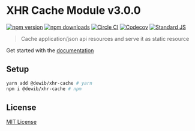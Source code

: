 # XHR Cache Module v3.0.0

[![npm version][npm-version-src]][npm-version-href]
[![npm downloads][npm-downloads-src]][npm-downloads-href]
[![Circle CI][circle-ci-src]][circle-ci-href]
[![Codecov][codecov-src]][codecov-href]
[![Standard JS][standard-js-src]][standard-js-href]

> Cache application/json api resources and serve it as static resource

Get started with the [documentation](https://xhr-cache.dewib.com)

## Setup
```sh
yarn add @dewib/xhr-cache # yarn
npm i @dewib/xhr-cache # npm
```

## License

[MIT License](./LICENSE)

<!-- Badges -->
[npm-version-src]: https://flat.badgen.net/npm/v/@dewib/xhr-cache
[npm-version-href]: https://npmjs.com/package/@dewib/xhr-cache
[npm-downloads-src]: https://flat.badgen.net/npm/dt/@dewib/xhr-cache
[npm-downloads-href]: https://npmjs.com/package/@dewib/xhr-cache
[circle-ci-src]: https://flat.badgen.net/circleci/github/gaetansenn/xhr-cache
[circle-ci-href]: https://circleci.com/gh/gaetansenn/xhr-cache
[codecov-src]: https://codecov.io/gh/gaetansenn/xhr-cache/branch/master/graph/badge.svg
[codecov-href]: https://codecov.io/gh/gaetansenn/xhr-cache
[standard-js-src]: https://img.shields.io/badge/code_style-standard-brightgreen.svg?style=flat-square
[standard-js-href]: https://standardjs.com

